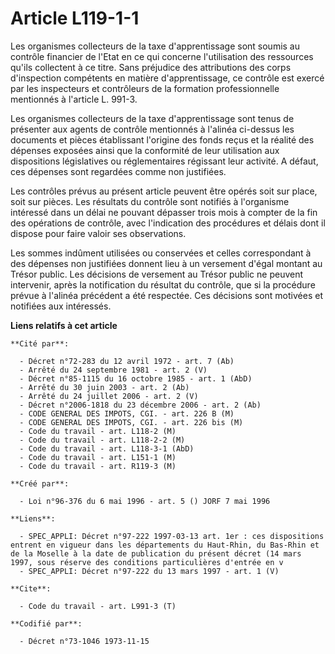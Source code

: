 # Article L119-1-1

Les organismes collecteurs de la taxe d'apprentissage sont soumis au contrôle financier de l'Etat en ce qui concerne
l'utilisation des ressources qu'ils collectent à ce titre. Sans préjudice des attributions des corps d'inspection compétents
en matière d'apprentissage, ce contrôle est exercé par les inspecteurs et contrôleurs de la formation professionnelle
mentionnés à l'article L. 991-3.

Les organismes collecteurs de la taxe d'apprentissage sont tenus de présenter aux agents de contrôle mentionnés à l'alinéa
ci-dessus les documents et pièces établissant l'origine des fonds reçus et la réalité des dépenses exposées ainsi que la
conformité de leur utilisation aux dispositions législatives ou réglementaires régissant leur activité. A défaut, ces
dépenses sont regardées comme non justifiées.

Les contrôles prévus au présent article peuvent être opérés soit sur place, soit sur pièces. Les résultats du contrôle sont
notifiés à l'organisme intéressé dans un délai ne pouvant dépasser trois mois à compter de la fin des opérations de contrôle,
avec l'indication des procédures et délais dont il dispose pour faire valoir ses observations.

Les sommes indûment utilisées ou conservées et celles correspondant à des dépenses non justifiées donnent lieu à un versement
d'égal montant au Trésor public. Les décisions de versement au Trésor public ne peuvent intervenir, après la notification du
résultat du contrôle, que si la procédure prévue à l'alinéa précédent a été respectée. Ces décisions sont motivées et
notifiées aux intéressés.

**Liens relatifs à cet article**

	**Cité par**:

	  - Décret n°72-283 du 12 avril 1972 - art. 7 (Ab)
	  - Arrêté du 24 septembre 1981 - art. 2 (V)
	  - Décret n°85-1115 du 16 octobre 1985 - art. 1 (AbD)
	  - Arrêté du 30 juin 2003 - art. 2 (Ab)
	  - Arrêté du 24 juillet 2006 - art. 2 (V)
	  - Décret n°2006-1818 du 23 décembre 2006 - art. 2 (Ab)
	  - CODE GENERAL DES IMPOTS, CGI. - art. 226 B (M)
	  - CODE GENERAL DES IMPOTS, CGI. - art. 226 bis (M)
	  - Code du travail - art. L118-2 (M)
	  - Code du travail - art. L118-2-2 (M)
	  - Code du travail - art. L118-3-1 (AbD)
	  - Code du travail - art. L151-1 (M)
	  - Code du travail - art. R119-3 (M)

	**Créé par**:

	  - Loi n°96-376 du 6 mai 1996 - art. 5 () JORF 7 mai 1996

	**Liens**:

	  - SPEC_APPLI: Décret n°97-222 1997-03-13 art. 1er : ces dispositions entrent en vigueur dans les départements du Haut-Rhin, du Bas-Rhin et de la Moselle à la date de publication du présent décret (14 mars 1997, sous réserve des conditions particulières d'entrée en v
	  - SPEC_APPLI: Décret n°97-222 du 13 mars 1997 - art. 1 (V)

	**Cite**:

	  - Code du travail - art. L991-3 (T)

	**Codifié par**:

	  - Décret n°73-1046 1973-11-15
